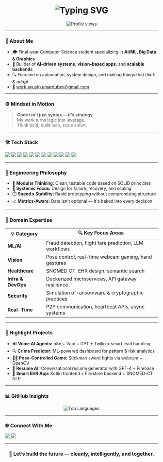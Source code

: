 <h1 align="center">
  <img src="https://readme-typing-svg.demolab.com?font=Fira+Code&weight=700&size=24&pause=1000&center=true&vCenter=true&width=435&lines=Hi+I'm+Ayush+Kumar+Dubey;AI+Engineer+%7C+Backend+Dev+%7C+System+Thinker" alt="Typing SVG" />
</h1>

<p align="center">
  <img src="https://komarev.com/ghpvc/?username=uayushdubey&label=Profile%20views&color=7f5af0&style=flat-square" alt="Profile views"/>
</p>

---

### 🧠 About Me

- 🎓 Final-year Computer Science student specializing in **AI/ML, Big Data & Graphics**
- 🧠 Builder of **AI-driven systems**, **vision-based apps**, and **scalable backends**
- 🔍 Focused on automation, system design, and making things that *think & adapt*
- 📧 [work.ayushkumardubey@gmail.com](mailto:work.ayushkumardubey@gmail.com)

---

### ⚙️ Mindset in Motion

> **Code isn’t just syntax — it’s strategy.**  
> My work turns logic into leverage.  
> Think bold, build lean, scale smart.

---

### 🛠 Tech Stack

<p align="left">
  <img src="https://img.shields.io/badge/Python-111827?style=flat-square&logo=python&logoColor=yellow" />
  <img src="https://img.shields.io/badge/C++-111827?style=flat-square&logo=c%2B%2B&logoColor=blue" />
  <img src="https://img.shields.io/badge/JavaScript-111827?style=flat-square&logo=javascript&logoColor=F7DF1E" />
  <img src="https://img.shields.io/badge/Flask-111827?style=flat-square&logo=flask&logoColor=white" />
  <img src="https://img.shields.io/badge/FastAPI-111827?style=flat-square&logo=fastapi&logoColor=00C7B7" />
  <img src="https://img.shields.io/badge/React-111827?style=flat-square&logo=react&logoColor=61DAFB" />
  <img src="https://img.shields.io/badge/Streamlit-111827?style=flat-square&logo=streamlit&logoColor=FF4B4B" />
  <img src="https://img.shields.io/badge/TensorFlow-111827?style=flat-square&logo=tensorflow&logoColor=FF6F00" />
  <img src="https://img.shields.io/badge/OpenCV-111827?style=flat-square&logo=opencv&logoColor=white" />
  <img src="https://img.shields.io/badge/AWS-111827?style=flat-square&logo=amazonaws&logoColor=orange" />
  <img src="https://img.shields.io/badge/Firebase-111827?style=flat-square&logo=firebase&logoColor=FFA611" />
  <img src="https://img.shields.io/badge/Docker-111827?style=flat-square&logo=docker&logoColor=blue" />
</p>

---

### 🔬 Engineering Philosophy

- 🧩 **Modular Thinking:** Clean, testable code based on SOLID principles  
- 🧠 **Systemic Focus:** Design for failure, recovery, and scaling  
- ⏱️ **Speed x Stability:** Rapid prototyping without compromising structure  
- 📈 **Metrics-Aware:** Data isn't optional — it's baked into every decision  

---

### 🧪 Domain Expertise

| 💡 Category | 🔍 Key Focus Areas |
|-------------|-------------------|
| **ML/AI** | Fraud detection, flight fare prediction, LLM workflows |
| **Vision** | Pose control, real-time webcam gaming, hand gestures |
| **Healthcare** | SNOMED CT, EHR design, semantic search |
| **Infra & DevOps** | Dockerized microservices, API gateway resilience |
| **Security** | Simulation of ransomware & cryptographic practices |
| **Real-Time** | P2P communication, heartbeat APIs, async systems |

---

### 📂 Highlight Projects

- 🔊 **Voice AI Agents:** n8n + Vapi + GPT + Twilio = smart lead handling  
- 🔍 **Crime Predictor:** ML-powered dashboard for pattern & risk analytics  
- 🧞‍♂️ **Pose-Controlled Game:** Stickman sword fights via webcam + OpenCV  
- 🧠 **Resume AI:** Conversational resume generator with GPT-4 + Firebase  
- 🏥 **Smart EHR App:** Kotlin frontend + Firestore backend + SNOMED-CT NLP  

---

### 📊 GitHub Insights

<p align="center">
  <img src="https://github-readme-stats.vercel.app/api/top-langs/?username=uayushdubey&layout=compact&theme=tokyonight&hide_border=true" alt="Top Languages" />
</p>

---

### 🌐 Connect With Me

<p align="left">
  <a href="https://www.linkedin.com/in/ayush-kumar-dubey-84113623a" target="_blank">
    <img src="https://img.shields.io/badge/LinkedIn-111827?style=for-the-badge&logo=linkedin&logoColor=0A66C2"/>
  </a>
  <a href="https://instagram.com/akd_saksham" target="_blank">
    <img src="https://img.shields.io/badge/Instagram-111827?style=for-the-badge&logo=instagram&logoColor=E4405F"/>
  </a>
</p>

---

<h3 align="center">🚀 Let’s build the future — cleanly, intelligently, and together.</h3>
